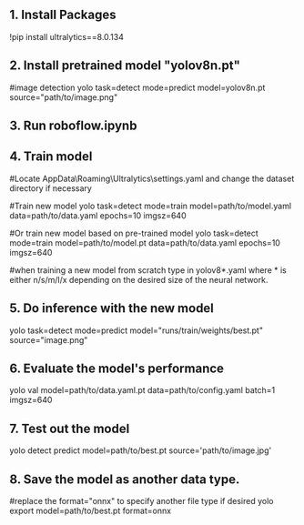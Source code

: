 ## 1. Install Packages
!pip install ultralytics==8.0.134

## 2. Install pretrained model "yolov8n.pt"
#image detection
yolo task=detect mode=predict model=yolov8n.pt source="path/to/image.png" 

## 3. Run roboflow.ipynb

## 4. Train model
#Locate AppData\Roaming\Ultralytics\settings.yaml and change the dataset directory if necessary

#Train new model
yolo task=detect mode=train model=path/to/model.yaml data=path/to/data.yaml epochs=10 imgsz=640

#Or train new model based on pre-trained model
yolo task=detect mode=train model=path/to/model.pt data=path/to/data.yaml epochs=10 imgsz=640

#when training a new model from scratch type in yolov8*.yaml where * is either n/s/m/l/x depending on the desired size of the neural network.

## 5. Do inference with the new model
yolo task=detect mode=predict model="runs/train/weights/best.pt" source="image.png"

## 6. Evaluate the model's performance
yolo val model=path/to/data.yaml.pt data=path/to/config.yaml batch=1 imgsz=640

## 7. Test out the model
yolo detect predict model=path/to/best.pt source='path/to/image.jpg'

## 8. Save the model as another data type.
#replace the format="onnx" to specify another file type if desired
yolo export model=path/to/best.pt format=onnx